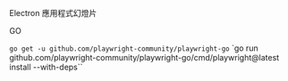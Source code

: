 Electron 應用程式幻燈片


GO

`go get -u github.com/playwright-community/playwright-go`
`go run github.com/playwright-community/playwright-go/cmd/playwright@latest install --with-deps``
